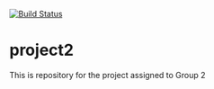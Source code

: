 [![Build Status](https://travis-ci.org/UHSDFall17/project2.svg?branch=master)](https://travis-ci.org/UHSDFall17/project2)

# project2
This is repository for the project assigned to Group 2
